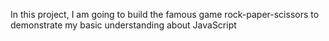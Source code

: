 In this project, I am going to build the famous game rock-paper-scissors to demonstrate my basic understanding about JavaScript